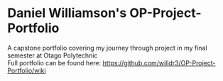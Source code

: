 # Daniel Williamson's OP-Project-Portfolio
A capstone portfolio covering my journey through project in my final semester at Otago Polytechnic   
Full portfolio can be found here: https://github.com/willdr3/OP-Project-Portfolio/wiki
